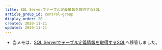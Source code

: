 ```yaml
---
title: SQL Serverでテーブル定義情報を取得するSQL
article_group_id: control-group
display_order: 20
created: 2020-11-21
updated: 2020-11-21
---
```

- 当メモは、[SQL Serverでテーブル定義情報を取得するSQL](https://thinktwice.tech/it/sqlserver/sql_to_get_table_definition_information_in_sql_server/)へ移管しました。